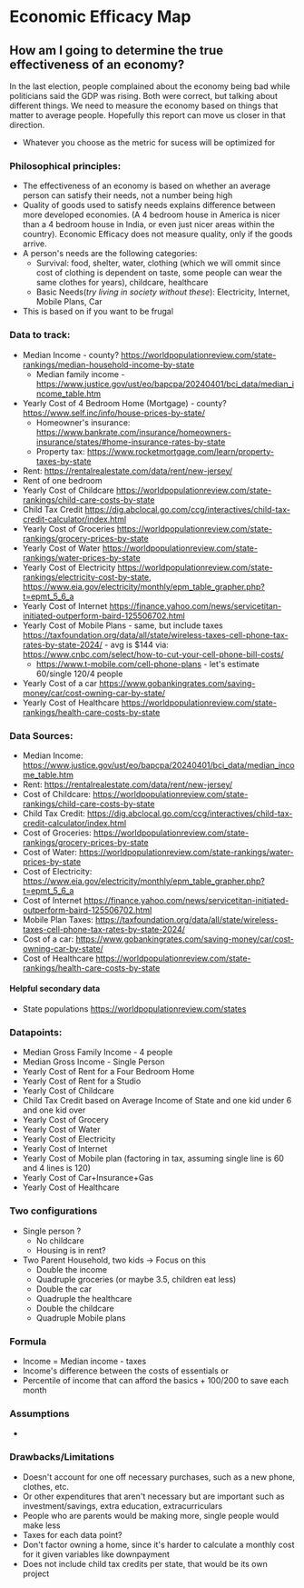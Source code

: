 # Economic Efficacy Map

## How am I going to determine the true effectiveness of an economy?
In the last election, people complained about the economy being bad while politicians said the GDP was rising. Both were correct, but talking about different things. We need to measure the economy based on things that matter to average people. Hopefully this report can move us closer in that direction. 
- Whatever you choose as the metric for sucess will be optimized for

### Philosophical principles:
- The effectiveness of an economy is based on whether an average person can satisfy their needs, not a number being high
- Quality of goods used to satisfy needs explains difference between more developed economies. (A 4 bedroom house in America is nicer than a 4 bedroom house in India, or even just nicer areas within the country). Economic Efficacy does not measure quality, only if the goods arrive.
- A person's needs are the following categories:
    - Survival: food, shelter, water, clothing (which we will ommit since cost of clothing is dependent on taste, some people can wear the same clothes for years), childcare, healthcare
    - Basic Needs(*try living in society without these*): Electricity, Internet, Mobile Plans, Car
- This is based on if you want to be frugal

### Data to track:
- Median Income - county? https://worldpopulationreview.com/state-rankings/median-household-income-by-state
    - Median family income - https://www.justice.gov/ust/eo/bapcpa/20240401/bci_data/median_income_table.htm
- Yearly Cost of 4 Bedroom Home (Mortgage) - county? https://www.self.inc/info/house-prices-by-state/
    - Homeowner's insurance: https://www.bankrate.com/insurance/homeowners-insurance/states/#home-insurance-rates-by-state
    - Property tax: https://www.rocketmortgage.com/learn/property-taxes-by-state
- Rent: https://rentalrealestate.com/data/rent/new-jersey/
- Rent of one bedroom
- Yearly Cost of Childcare https://worldpopulationreview.com/state-rankings/child-care-costs-by-state
- Child Tax Credit https://dig.abclocal.go.com/ccg/interactives/child-tax-credit-calculator/index.html
- Yearly Cost of Groceries https://worldpopulationreview.com/state-rankings/grocery-prices-by-state
- Yearly Cost of Water https://worldpopulationreview.com/state-rankings/water-prices-by-state
- Yearly Cost of Electricity https://worldpopulationreview.com/state-rankings/electricity-cost-by-state, https://www.eia.gov/electricity/monthly/epm_table_grapher.php?t=epmt_5_6_a
- Yearly Cost of Internet https://finance.yahoo.com/news/servicetitan-initiated-outperform-baird-125506702.html
- Yearly Cost of Mobile Plans - same, but include taxes https://taxfoundation.org/data/all/state/wireless-taxes-cell-phone-tax-rates-by-state-2024/ - avg is $144 via: https://www.cnbc.com/select/how-to-cut-your-cell-phone-bill-costs/
    - https://www.t-mobile.com/cell-phone-plans - let's estimate 60/single 120/4 people
- Yearly Cost of a car https://www.gobankingrates.com/saving-money/car/cost-owning-car-by-state/
- Yearly Cost of Healthcare https://worldpopulationreview.com/state-rankings/health-care-costs-by-state


### Data Sources:
- Median Income: https://www.justice.gov/ust/eo/bapcpa/20240401/bci_data/median_income_table.htm
- Rent: https://rentalrealestate.com/data/rent/new-jersey/
- Cost of Childcare: https://worldpopulationreview.com/state-rankings/child-care-costs-by-state
- Child Tax Credit: https://dig.abclocal.go.com/ccg/interactives/child-tax-credit-calculator/index.html
- Cost of Groceries: https://worldpopulationreview.com/state-rankings/grocery-prices-by-state
- Cost of Water: https://worldpopulationreview.com/state-rankings/water-prices-by-state
- Cost of Electricity: https://www.eia.gov/electricity/monthly/epm_table_grapher.php?t=epmt_5_6_a
- Cost of Internet https://finance.yahoo.com/news/servicetitan-initiated-outperform-baird-125506702.html
- Mobile Plan Taxes: https://taxfoundation.org/data/all/state/wireless-taxes-cell-phone-tax-rates-by-state-2024/
- Cost of a car: https://www.gobankingrates.com/saving-money/car/cost-owning-car-by-state/
- Cost of Healthcare https://worldpopulationreview.com/state-rankings/health-care-costs-by-state

#### Helpful secondary data
- State populations https://worldpopulationreview.com/states

### Datapoints:
- Median Gross Family Income - 4 people
- Median Gross Income - Single Person
- Yearly Cost of Rent for a Four Bedroom Home
- Yearly Cost of Rent for a Studio
- Yearly Cost of Childcare
- Child Tax Credit based on Average Income of State and one kid under 6 and one kid over
- Yearly Cost of Grocery
- Yearly Cost of Water
- Yearly Cost of Electricity
- Yearly Cost of Internet
- Yearly Cost of Mobile plan (factoring in tax, assuming single line is 60 and 4 lines is 120)
- Yearly Cost of Car+Insurance+Gas
- Yearly Cost of Healthcare


### Two configurations
- Single person ?
    - No childcare
    - Housing is in rent? 
- Two Parent Household, two kids -> Focus on this
    - Double the income
    - Quadruple groceries (or maybe 3.5, children eat less)
    - Double the car
    - Quadruple the healthcare
    - Double the childcare
    - Quadruple Mobile plans

### Formula
- Income = Median income - taxes
- Income's difference between the costs of essentials
or
- Percentile of income that can afford the basics + 100/200 to save each month

### Assumptions
- 

### Drawbacks/Limitations
- Doesn't account for one off necessary purchases, such as a new phone, clothes, etc.
- Or other expenditures that aren't necessary but are important such as investment/savings, extra education, extracurriculars
- People who are parents would be making more, single people would make less
- Taxes for each data point?
- Don't factor owning a home, since it's harder to calculate a monthly cost for it given variables like downpayment
- Does not include child tax credits per state, that would be its own project


